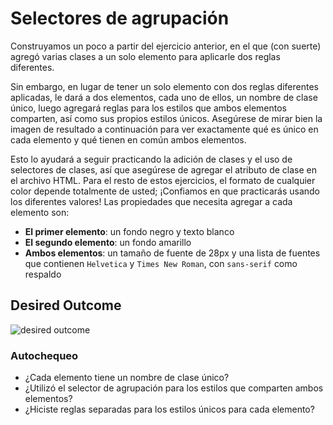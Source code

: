 # Selectores de agrupación

Construyamos un poco a partir del ejercicio anterior, en el que (con suerte) agregó varias clases a un solo elemento para aplicarle dos reglas diferentes.

Sin embargo, en lugar de tener un solo elemento con dos reglas diferentes aplicadas, le dará a dos elementos, cada uno de ellos, un nombre de clase único, luego agregará reglas para los estilos que ambos elementos comparten, así como sus propios estilos únicos. Asegúrese de mirar bien la imagen de resultado a continuación para ver exactamente qué es único en cada elemento y qué tienen en común ambos elementos.

Esto lo ayudará a seguir practicando la adición de clases y el uso de selectores de clases, así que asegúrese de agregar el atributo de clase en el archivo HTML. Para el resto de estos ejercicios, el formato de cualquier color depende totalmente de usted; ¡Confiamos en que practicarás usando los diferentes valores! Las propiedades que necesita agregar a cada elemento son:

* **El primer elemento**: un fondo negro y texto blanco
* **El segundo elemento**: un fondo amarillo
* **Ambos elementos**: un tamaño de fuente de 28px y una lista de fuentes que contienen `Helvetica` y `Times New Roman`, con `sans-serif` como respaldo

## Desired Outcome
![desired outcome](./desired-outcome.png)


### Autochequeo
- ¿Cada elemento tiene un nombre de clase único?
- ¿Utilizó el selector de agrupación para los estilos que comparten ambos elementos?
- ¿Hiciste reglas separadas para los estilos únicos para cada elemento?
